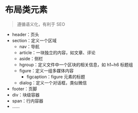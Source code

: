 # 布局类元素

> 遵循语义化，有利于 SEO

- header：页头
- section：定义一个区域
  - nav：导航
  - article：一块独立的内容，如文章、评论
  - aside：侧栏
  - hgroup：定义文件中一个区块的相关信息，如 h1~h6 标题组
  - figure：定义一组多媒体内容
    - figcaption：figure 元素的标题
  - dialog：定义一个对话框，类似微信
- footer：页脚
- div：块级容器
- span：行内容器
- ......
